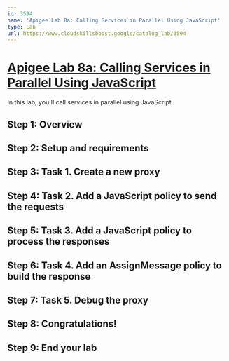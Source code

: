 ```yaml
---
id: 3594
name: 'Apigee Lab 8a: Calling Services in Parallel Using JavaScript'
type: Lab
url: https://www.cloudskillsboost.google/catalog_lab/3594
---
```


# [Apigee Lab 8a: Calling Services in Parallel Using JavaScript](https://www.cloudskillsboost.google/catalog_lab/3594)

In this lab, you'll call services in parallel using JavaScript.

## Step 1: Overview

## Step 2: Setup and requirements

## Step 3: Task 1. Create a new proxy

## Step 4: Task 2. Add a JavaScript policy to send the requests

## Step 5: Task 3. Add a JavaScript policy to process the responses

## Step 6: Task 4. Add an AssignMessage policy to build the response

## Step 7: Task 5. Debug the proxy

## Step 8: Congratulations!

## Step 9: End your lab
